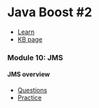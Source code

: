 # Java Boost #2
- [Learn](../../../materials/linkLearn.md)
- [KB page](../../../materials/linkKB.md)


### Module 10: JMS
#### JMS overview
- [Questions](./overview/README.md)
- [Practice](./overview/tasks/README.md)